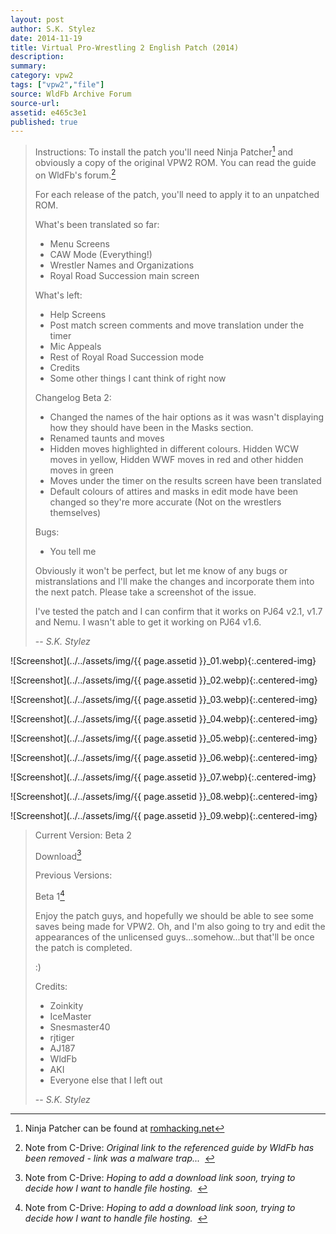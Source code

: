 ```yaml
---
layout: post
author: S.K. Stylez
date: 2014-11-19
title: Virtual Pro-Wrestling 2 English Patch (2014)
description:
summary:
category: vpw2
tags: ["vpw2","file"]
source: WldFb Archive Forum
source-url:
assetid: e465c3e1
published: true
---
```


> Instructions:
> To install the patch you'll need Ninja Patcher[^1] and obviously a copy of the original VPW2 ROM. You can read the guide on WldFb's forum.[^2]
>
> For each release of the patch, you'll need to apply it to an unpatched ROM.
>
> What's been translated so far:
> - Menu Screens
> - CAW Mode (Everything!)
> - Wrestler Names and Organizations
> - Royal Road Succession main screen
>
> What's left:
> - Help Screens
> - Post match screen comments and move translation under the timer
> - Mic Appeals
> - Rest of Royal Road Succession mode
> - Credits
> - Some other things I cant think of right now
>
> Changelog Beta 2:
> - Changed the names of the hair options as it was wasn't displaying how they should have been in the Masks section.
> - Renamed taunts and moves
> - Hidden moves highlighted in different colours. Hidden WCW moves in yellow, Hidden WWF moves in red and other hidden moves in green
> - Moves under the timer on the results screen have been translated
> - Default colours of attires and masks in edit mode have been changed so they're more accurate (Not on the wrestlers themselves)
>
> Bugs:
> - You tell me
>
> Obviously it won't be perfect, but let me know of any bugs or mistranslations and I'll make the changes and incorporate them into the next patch. Please take a screenshot of the issue.
>
> I've tested the patch and I can confirm that it works on PJ64 v2.1, v1.7 and Nemu. I wasn't able to get it working on PJ64 v1.6.
>
> -- <cite>S.K. Stylez</cite>

[^1]: Ninja Patcher can be found at [romhacking.net](https://www.romhacking.net/utilities/329/)

[^2]: Note from C-Drive: *Original link to the referenced guide by WldFb has been removed - link was a malware trap...*&nbsp;&nbsp;

![Screenshot](../../assets/img/{{ page.assetid }}_01.webp){:.centered-img}

![Screenshot](../../assets/img/{{ page.assetid }}_02.webp){:.centered-img}

![Screenshot](../../assets/img/{{ page.assetid }}_03.webp){:.centered-img}

![Screenshot](../../assets/img/{{ page.assetid }}_04.webp){:.centered-img}

![Screenshot](../../assets/img/{{ page.assetid }}_05.webp){:.centered-img}

![Screenshot](../../assets/img/{{ page.assetid }}_06.webp){:.centered-img}

![Screenshot](../../assets/img/{{ page.assetid }}_07.webp){:.centered-img}

![Screenshot](../../assets/img/{{ page.assetid }}_08.webp){:.centered-img}

![Screenshot](../../assets/img/{{ page.assetid }}_09.webp){:.centered-img}

> Current Version: Beta 2
>
> Download[^3]
>
> Previous Versions:
>
> Beta 1[^4]
>
> Enjoy the patch guys, and hopefully we should be able to see some saves being made for VPW2. Oh, and I'm also going to try and edit the appearances of the unlicensed guys...somehow...but that'll be once the patch is completed.
>
> :)
>
> Credits:
> - Zoinkity
> - IceMaster
> - Snesmaster40
> - rjtiger
> - AJ187
> - WldFb
> - AKI
> - Everyone else that I left out
>
> -- <cite>S.K. Stylez</cite>

[^3]: Note from C-Drive: *Hoping to add a download link soon, trying to decide how I want to handle file hosting.*&nbsp;&nbsp;

[^4]: Note from C-Drive: *Hoping to add a download link soon, trying to decide how I want to handle file hosting.*&nbsp;&nbsp;
